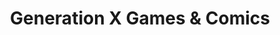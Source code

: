 ---
title: "Generation X Games & Comics"
url: /bedford/generation-x-games-und-comics/
shop: Bücher
---